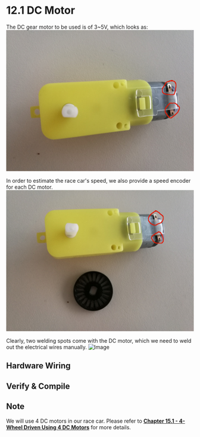 # 12.1 DC Motor

The DC gear motor to be used is of 3~5V, which looks as:
![Image](./motor-DC.jpg)

In order to estimate the race car's speed, we also provide a speed encoder for each DC motor.
![Image](./motor-DC+speed-encoder.jpg)

Clearly, two welding spots come with the DC motor, which we need to weld out the electrical wires manually.
![Image](./motor-DC-welded-out.jpg)


## Hardware Wiring


## Verify & Compile


## Note
We will use 4 DC motors in our race car. Please refer to [**Chapter 15.1 - 4-Wheel Driven Using 4 DC Motors**](../../Part6_MiniAutomatedVehicle/15_Assembling/01_4wheel_dcmotor_driven.md) for more details.

